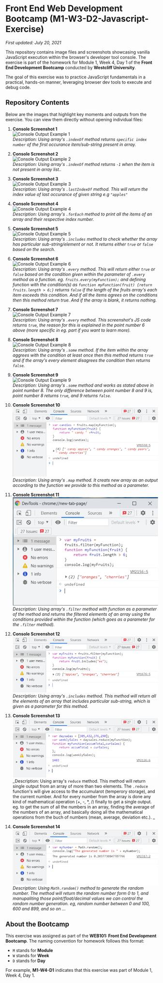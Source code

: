 # Front End Web Development Bootcamp (M1-W3-D2-Javascript-Exercise)

_First updated: July 20, 2021_

This repository contains image files and screenshots showcasing vanilla JavaScript execution within the browser's developer tool console. The exercise is part of the homework for Module 1, Week 4, Day 1 of the **Front End Development Bootcamp** conducted by **Westcliff University**. 

The goal of this exercise was to practice JavaScript fundamentals in a practical, hands-on manner, leveraging browser dev tools to execute and debug code.

## Repository Contents
Below are the images that highlight key moments and outputs from the exercise. You can view them directly without opening individual files:

1. **Console Screenshot 1**  
   ![Console Output Example 1](https://github.com/Ningsang-Jabegu/M1-W4-D1-Javascript-Exercise/blob/main/dem3w1.PNG)  
   _Description: Using array's `.indexOf` method returns `specific index number` of the first occurance item/sub-string present in array._

2. **Console Screenshot 2**  
   ![Console Output Example 2](https://github.com/Ningsang-Jabegu/M1-W4-D1-Javascript-Exercise/blob/main/dem3w2.PNG)  
   _Description: Using array's `.indexOf` method returns `-1` when the item is not present in array list.._

3. **Console Screenshot 3**  
   ![Console Output Example 3](https://github.com/Ningsang-Jabegu/M1-W4-D1-Javascript-Exercise/blob/main/dem3w3.PNG)  
   _Description: Using array's `.lastIndexOf` method. This will return the index value of last occurance of given string e.g `"apples"`_

4. **Console Screenshot 4**  
   ![Console Output Example 4](https://github.com/Ningsang-Jabegu/M1-W4-D1-Javascript-Exercise/blob/main/dem3w4.PNG)  
   _Description: Using array's `.forEach` method to print all the items of an array and their respective index number._

5. **Console Screenshot 5**  
   ![Console Output Example 5](https://github.com/Ningsang-Jabegu/M1-W4-D1-Javascript-Exercise/blob/main/dem3w5.PNG)  
   _Description: Using array's `.includes` method to check whether the array has particular sub-string/element or not. It returns either `true` or `false` based on the search._

6. **Console Screenshot 6**  
   ![Console Output Example 6](https://github.com/Ningsang-Jabegu/M1-W4-D1-Javascript-Exercise/blob/main/dem3w6.PNG)  
   _Description: Using array's `.every` method. This will return either `true` or `false` based on the condition given within the parameter of `.every` method as a function. eg. `fruits.every(myFunction);` and defining function with the condition(s) as `function myFunction(fruit) {return fruits.length > 6;}` returns `false` if the length of the fruits array's each item exceeds this condition. And if all the items agrees on the conditions then this method return true. And if the array is blank, it returns nothing._

7. **Console Screenshot 7**  
   ![Console Output Example 7](https://github.com/Ningsang-Jabegu/M1-W4-D1-Javascript-Exercise/blob/main/dem3w7.PNG)  
   _Description: Using array's `.every` method. This screenshot's JS code returns `true`, the reason for this is explained in the point number 6 above (more specific in eg. part if you want to learn more)._

8. **Console Screenshot 8**  
   ![Console Output Example 8](https://github.com/Ningsang-Jabegu/M1-W4-D1-Javascript-Exercise/blob/main/dem3w8.PNG)  
   _Description: Using array's `.some` method. If the item within the array aggrees with the condition at least once then this method returns `true` and if the array's every element disagrees the condition then returns `false`._

9. **Console Screenshot 9**  
   ![Console Output Example 9](https://github.com/Ningsang-Jabegu/M1-W4-D1-Javascript-Exercise/blob/main/dem3w9.PNG)  
   _Description: Using array's `.some` method and works as stated above in point number 8. The only difference between point number 8 and 9 is, point number 8 returns `true`, and 9 returns `false`._

10. **Console Screenshot 10**  
   ![Console Output Example 10](https://github.com/Ningsang-Jabegu/M1-W4-D1-Javascript-Exercise/blob/main/demo3w10.PNG)  
   _Description: Using array's `.map` method. It creats new array as an output according to the function we provide to this method as a parameter._

11. **Console Screenshot 11**  
   ![Console Output Example 11](https://github.com/Ningsang-Jabegu/M1-W4-D1-Javascript-Exercise/blob/main/demo3w11.PNG)  
   _Description: Using array's `.filter` method with function as a parameter of the method and returns the filtered elements of an array using the conditions provided within the function (which goes as a parameter for the `.filter` method)._

12. **Console Screenshot 12**  
   ![Console Output Example 12](https://github.com/Ningsang-Jabegu/M1-W4-D1-Javascript-Exercise/blob/main/demo3w12.PNG)  
   _Description: Using array's `.includes` method. This method will return all the elements of an array that includes particular sub-string, which is given as a parameter for this method._

13. **Console Screenshot 13**  
   ![Console Output Example 13](https://github.com/Ningsang-Jabegu/M1-W4-D1-Javascript-Exercise/blob/main/demo3w13.PNG)  
   _Description: Using array's `reduce` method. This method will return single output from an array of more than two elements. The `.reduce` function's will give access to the accumularot (temperory storage), and the current number. And for every number from the array is done any kind of mathematical operation (+, -, *, /) finally to get a single output. eg. to get the sum of all the numbers in an array, finding the average of the numbers of an array, and basically doing all the mathematical operations from the buch of numbers (mean, average, deviation etc.). _

14. **Console Screenshot 14**  
   ![Console Output Example 14](https://github.com/Ningsang-Jabegu/M1-W4-D1-Javascript-Exercise/blob/main/demo3w14.PNG)  
   _Description: Using `Math.random()` method to generate the random number. The method will return the random number form 0 to 1, and manupaliting those point/float/decimal values we can control the random number generation. eg, random number between 0 and 100, 600 and 899, and so on ..._


## About the Bootcamp
This exercise was assigned as part of the **WEB101: Front End Development Bootcamp**. The naming convention for homework follows this format:
- `M` stands for **Module**
- `W` stands for **Week**
- `D` stands for **Day**

For example, **M1-W4-D1** indicates that this exercise was part of Module 1, Week 4, Day 1.
